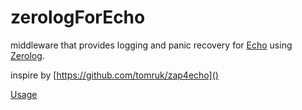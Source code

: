 # zerologForEcho

middleware that provides logging and panic recovery for [Echo](https://github.com/labstack/echo) using [Zerolog](https://github.com/rs/zerolog).

inspire by [https://github.com/tomruk/zap4echo]()

<a name="section-1"></a> [Usage](#section-1)
